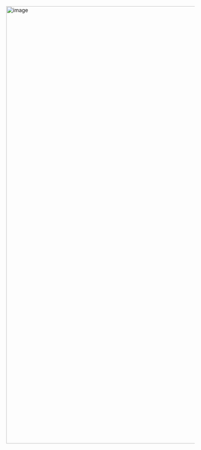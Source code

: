 <img width="1168" alt="image" src="https://github.com/user-attachments/assets/67a4b7fe-df60-431e-a89c-a34df6073594" />
